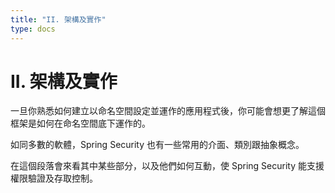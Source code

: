```yaml
---
title: "II. 架構及實作"
type: docs
---
```


# II. 架構及實作

一旦你熟悉如何建立以命名空間設定並運作的應用程式後，你可能會想更了解這個框架是如何在命名空間底下運作的。

如同多數的軟體，Spring Security 也有一些常用的介面、類別跟抽象概念。

在這個段落會來看其中某些部分，以及他們如何互動，使 Spring Security 能支援權限驗證及存取控制。